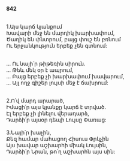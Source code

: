 **842**

\
1.Այս կարճ կյանքում\
Խավարի մեջ են մարդիկ խարխափում,\
Ծաղիկ են փնտրում, բայց փուշ են բռնում\
Ու երջանկություն երբեք չեն գտնում:

\
 ... Ու նայի՛ր թիթեռին սիրուն.\
 ... Թեև մեկ օր է ապրում,\
 ... Բայց երբեք չի խարխափում խավարում,\
 ... Այլ ողջ գիշեր լույսի մեջ է ճախրում:

\
2.Ո՛վ մարդ արարած,\
Իմացի՛ր այս կյանքը կարճ է տրված.\
Էլ երբեք չի լինելու վերադարձ,\
Դարձի՛ր այսօր դեպի Լույսը Փառաց:\
\
3.Նայի՛ր խաչին,\
Քեզ համար մահացող Հիսուս Փրկչին\
Այս խավար աշխարհի միակ Լույսին,\
Դարձի՛ր Նրան, թո՛ղ աշխարհն այս սին:
